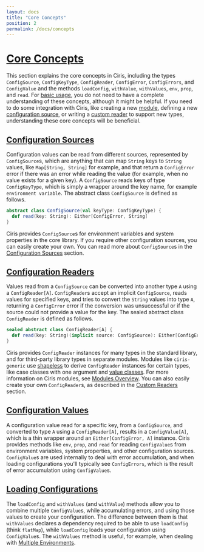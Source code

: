 ```yaml
---
layout: docs
title: "Core Concepts"
position: 2
permalink: /docs/concepts
---
```


# <a name="core-concepts" href="#core-concepts">Core Concepts</a>
This section explains the core concepts in Ciris, including the types `ConfigSource`, `ConfigKeyType`, `ConfigReader`, `ConfigError`, `ConfigErrors`, and `ConfigValue` and the methods `loadConfig`, `withValue`, `withValues`, `env`, `prop`, and `read`. For [basic usage](/docs/basics), you do not need to have a complete understanding of these concepts, although it might be helpful. If you need to do some integration with Ciris, like creating a new [module](/docs/modules), defining a new [configuration source](/docs/sources), or writing a [custom reader](/docs/readers) to support new types, understanding these core concepts will be beneficial.

## <a name="configuration-sources" href="#configuration-sources">Configuration Sources</a>
Configuration values can be read from different sources, represented by `ConfigSource`s, which are anything that can map `String` keys to `String` values, like `Map[String, String]` for example, and that return a `ConfigError` error if there was an error while reading the value (for example, when no value exists for a given key). A `ConfigSource` reads keys of type `ConfigKeyType`, which is simply a wrapper around the key name, for example `environment variable`. The abstract class `ConfigSource` is defined as follows.

```scala
abstract class ConfigSource(val keyType: ConfigKeyType) {
  def read(key: String): Either[ConfigError, String]
}
```

Ciris provides `ConfigSource`s for environment variables and system properties in the core library. If you require other configuration sources, you can easily create your own. You can read more about `ConfigSource`s in the [Configuration Sources](/docs/sources) section.

## <a name="configuration-readers" href="#configuration-readers">Configuration Readers</a>
Values read from a `ConfigSource` can be converted into another type `A` using a `ConfigReader[A]`. `ConfigReader`s accept an implicit `ConfigSource`, reads values for specified keys, and tries to convert the `String` values into type `A`, returning a `ConfigError` error if the conversion was unsuccessful or if the source could not provide a value for the key. The sealed abstract class `ConfigReader` is defined as follows.

```scala
sealed abstract class ConfigReader[A] {
  def read(key: String)(implicit source: ConfigSource): Either[ConfigError, A]
}
```

Ciris provides `ConfigReader` instances for many types in the standard library, and for third-party library types in separate modules. Modules like `ciris-generic` use [shapeless](https://github.com/milessabin/shapeless) to derive `ConfigReader` instances for certain types, like case classes with one argument and [value classes](http://docs.scala-lang.org/overviews/core/value-classes.html). For more information on Ciris modules, see [Modules Overview](/docs/modules). You can also easily create your own `ConfigReader`s, as described in the [Custom Readers](/docs/readers) section.

## <a name="configuration-values" href="#configuration-values">Configuration Values</a>
A configuration value read for a specific key, from a `ConfigSource`, and converted to type `A` using a `ConfigReader[A]`, results in a `ConfigValue[A]`, which is a thin wrapper around an `Either[ConfigError, A]` instance. Ciris provides methods like `env`, `prop`, and `read` for reading `ConfigValue`s from environment variables, system properties, and other configuration sources. `ConfigValue`s are used internally to deal with error accumulation, and when loading configurations you'll typically see `ConfigErrors`, which is the result of error accumulation using `ConfigValue`s.

## <a name="loading-configurations" href="#loading-configurations">Loading Configurations</a>
The `loadConfig` and `withValues` (and `withValue`) methods allow you to combine multiple `ConfigValue`s, while accumulating errors, and using those values to create your configuration. The difference between them is that `withValues` declares a dependency required to be able to use `loadConfig` (think `flatMap`), while `loadConfig` loads your configuration using `ConfigValue`s. The `withValues` method is useful, for example, when dealing with [Multiple Environments](/docs/environments).
